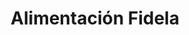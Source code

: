 ---
title: "Alimentación Fidela"
url: /guardamar-del-segura/alimentacion-fidela/
shop: supermercado
---